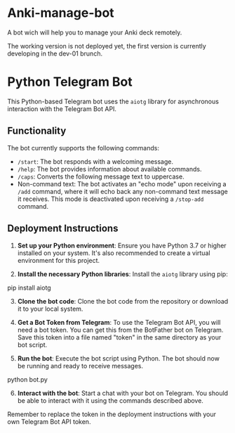 # Anki-manage-bot
A bot wich will help you to manage your Anki deck remotely.

The working version is not deployed yet, the first version is currently developing in the dev-01 brunch. 

# Python Telegram Bot

This Python-based Telegram bot uses the `aiotg` library for asynchronous interaction with the Telegram Bot API. 

## Functionality

The bot currently supports the following commands:

- `/start`: The bot responds with a welcoming message.
- `/help`: The bot provides information about available commands.
- `/caps`: Converts the following message text to uppercase.
- Non-command text: The bot activates an "echo mode" upon receiving a `/add` command, where it will echo back any non-command text message it receives. This mode is deactivated upon receiving a `/stop-add` command.

## Deployment Instructions

1. **Set up your Python environment**: Ensure you have Python 3.7 or higher installed on your system. It's also recommended to create a virtual environment for this project.

2. **Install the necessary Python libraries**: Install the `aiotg` library using pip:

pip install aiotg

3. **Clone the bot code**: Clone the bot code from the repository or download it to your local system.

4. **Get a Bot Token from Telegram**: To use the Telegram Bot API, you will need a bot token. You can get this from the BotFather bot on Telegram. Save this token into a file named "token" in the same directory as your bot script.

5. **Run the bot**: Execute the bot script using Python. The bot should now be running and ready to receive messages.

python bot.py

6. **Interact with the bot**: Start a chat with your bot on Telegram. You should be able to interact with it using the commands described above.

Remember to replace the token in the deployment instructions with your own Telegram Bot API token.


